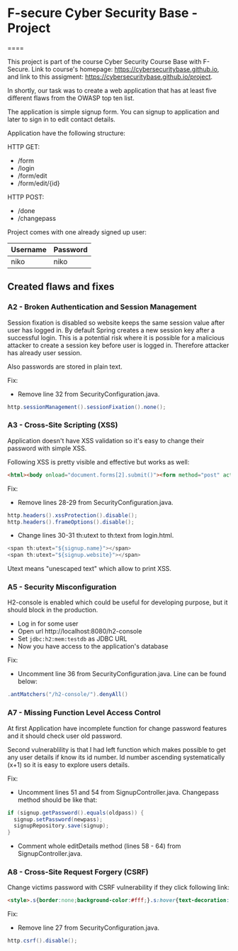 # F-secure Cyber Security Base - Project
====

This project is part of the course Cyber Security Course Base with F-Secure. Link to course's homepage: https://cybersecuritybase.github.io, and link to this assigment: https://cybersecuritybase.github.io/project.

In shortly, our task was to create a web application that has at least five different flaws from the OWASP top ten list.

The application is simple signup form. You can signup to application and later to sign in to edit contact details.

Application have the following structure:

HTTP GET:
* /form
* /login
* /form/edit
* /form/edit/{id}

HTTP POST:
* /done
* /changepass

Project comes with one already signed up user:

| Username | Password |
| -------- | -------- |
| niko     | niko     |

## Created flaws and fixes

### A2 - Broken Authentication and Session Management

Session fixation is disabled so website keeps the same session value after user has logged in. By default Spring creates a new session key after a successful login.
This is a potential risk where it is possible for a malicious attacker to create a session key before user is logged in. Therefore attacker has already user session.

Also passwords are stored in plain text.

Fix:
* Remove line 32 from SecurityConfiguration.java.

```java
http.sessionManagement().sessionFixation().none();
```

### A3 - Cross-Site Scripting (XSS)

Application doesn't have XSS validation so it's easy to change their password with simple XSS.

Following XSS is pretty visible and effective but works as well:

```html
<html><body onload="document.forms[2].submit()"><form method="post" action="/changepass"><input type="hidden" name="newpass" value="pwn"></form></body></html>
```

Fix:
* Remove lines 28-29 from SecurityConfiguration.java.

```java
http.headers().xssProtection().disable();
http.headers().frameOptions().disable();
```

* Change lines 30-31 th:utext to th:text from login.html.

```java
<span th:utext="${signup.name}"></span>
<span th:utext="${signup.website}"></span>
```

Utext means "unescaped text" which allow to print XSS.

### A5 - Security Misconfiguration

H2-console is enabled which could be useful for developing purpose, but it should block in the production.

* Log in for some user
* Open url http://localhost:8080/h2-console
* Set `jdbc:h2:mem:testdb` as JDBC URL
* Now you have access to the application's database

Fix:

* Uncomment line 36 from SecurityConfiguration.java. Line can be found below:

```java
.antMatchers("/h2-console/").denyAll()
```

### A7 - Missing Function Level Access Control

At first Application have incomplete function for change password features and it should check user old password.

Second vulnerablility is that I had left function which makes possible to get any user details if know its id number. Id number ascending systematically (x+1) so it is easy to explore users details.

Fix:
* Uncomment lines 51 and 54 from SignupController.java. Changepass method should be like that:

```java
if (signup.getPassword().equals(oldpass)) {
  signup.setPassword(newpass);
  signupRepository.save(signup);   
}
```

* Comment whole editDetails method (lines 58 - 64) from SignupController.java.

### A8 - Cross-Site Request Forgery (CSRF)

Change victims password with CSRF vulnerability if they click following link:

```html
<style>.s{border:none;background-color:#fff;}.s:hover{text-decoration: underline;}</style><form action="/changepass" method="post"><input hidden type="text" name="newpass" value="pwn"/><input type="submit" class="s" value="http://my-site"/></form>
```

Fix:
* Remove line 27 from SecurityConfiguration.java.

```java
http.csrf().disable();
```
